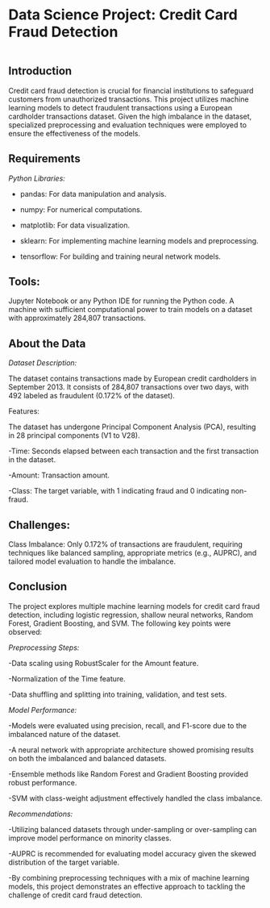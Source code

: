 # Data Science Project: Credit Card Fraud Detection

![]()

## Introduction

Credit card fraud detection is crucial for financial institutions to safeguard customers from unauthorized transactions. This project utilizes machine learning models to detect fraudulent transactions using a European cardholder transactions dataset. Given the high imbalance in the dataset, specialized preprocessing and evaluation techniques were employed to ensure the effectiveness of the models.

## Requirements

*Python Libraries:*

- pandas: For data manipulation and analysis.

- numpy: For numerical computations.

- matplotlib: For data visualization.

- sklearn: For implementing machine learning models and preprocessing.

- tensorflow: For building and training neural network models.

## Tools:

Jupyter Notebook or any Python IDE for running the Python code.
A machine with sufficient computational power to train models on a dataset with approximately 284,807 transactions.

## About the Data

*Dataset Description:*

The dataset contains transactions made by European credit cardholders in September 2013.
It consists of 284,807 transactions over two days, with 492 labeled as fraudulent (0.172% of the dataset).

Features:

The dataset has undergone Principal Component Analysis (PCA), resulting in 28 principal components (V1 to V28).

-Time: Seconds elapsed between each transaction and the first transaction in the dataset.

-Amount: Transaction amount.

-Class: The target variable, with 1 indicating fraud and 0 indicating non-fraud.

## Challenges:

Class Imbalance: Only 0.172% of transactions are fraudulent, requiring techniques like balanced sampling, appropriate metrics (e.g., AUPRC), and tailored model evaluation to handle the imbalance.

## Conclusion

The project explores multiple machine learning models for credit card fraud detection, including logistic regression, shallow neural networks, Random Forest, Gradient Boosting, and SVM. The following key points were observed:

*Preprocessing Steps:*

-Data scaling using RobustScaler for the Amount feature.

-Normalization of the Time feature.

-Data shuffling and splitting into training, validation, and test sets.

*Model Performance:*

-Models were evaluated using precision, recall, and F1-score due to the imbalanced nature of the dataset.

-A neural network with appropriate architecture showed promising results on both the imbalanced and balanced datasets.

-Ensemble methods like Random Forest and Gradient Boosting provided robust performance.

-SVM with class-weight adjustment effectively handled the class imbalance.

*Recommendations:*

-Utilizing balanced datasets through under-sampling or over-sampling can improve model performance on minority classes.

-AUPRC is recommended for evaluating model accuracy given the skewed distribution of the target variable.

-By combining preprocessing techniques with a mix of machine learning models, this project demonstrates an effective approach to tackling the challenge of credit card fraud detection.
